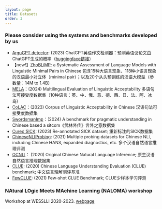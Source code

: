 ```yaml
---
layout: page
title: Datasets 
order: 3
---
```


### Please consider using the systems and benchmarks developed by us 


<ul>
	<li><a href="https://hf-mirror.com/spaces/SJTU-CL/argugpt-detector">ArguGPT detector</a>: (2023) ChatGPT英语作文检测器：预测英语议论文由ChatGPT生成的概率（<a href="https://huggingface.co/spaces/SJTU-CL/argugpt-detector">huggingface链接</a>）</li>
	<li>【new!】<a href="https://arxiv.org/abs/2411.06096">ZhoBLiMP</a>: a Systematic Assessment of Language Models with Linguistic Minimal Pairs in Chinese 包含15种大语言现象、118种小语言现象的汉语最小对立体（minimal pair）；以及20个从头预训练的汉语大模型（参数量：14M to 1.4B）</li>
	<li><a href="https://github.com/sjtu-compling/MELA">MELA</a>：(2024) Multilingual Evaluation of Linguistic Acceptability 多语句法可接受度数据集（10种语言：英、中、俄、意、德、西、日、法、阿、冰岛）</li>
	<li><a href="https://github.com/huhailinguist/CoLAC/">CoLAC</a>：(2023) Corpus of Linguistic Acceptability in Chinese 汉语句法可接受度数据集</li>
	<li><a href="https://github.com/sjtu-compling/llm-pragmatics" target="_blank">SwordsmanImp</a>：(2024) A benchmark for pragmatic understanding in Chinese based a sitcom《武林外传》言外之意数据集</li>
	<li><a href="http://github.com/huhailinguist/curing-SICK">Cured SICK</a>: (2023) Re-annotated SICK dataset; 重新标注的SICK数据集</li>
	<li><a href="https://github.com/huhailinguist/ChineseNLIProbing">ChineseNLIProbing</a>: (2021) Multiple probing datasets for Chinese NLI, including Chinese HANS, expanded diagnostics, etc.&nbsp;多个汉语自然语言推理评测</li>
	<li><a href="https://github.com/CLUEbenchmark/OCNLI">OCNLI</a>： (2020) Original Chinese Natural Language Inference; 原生汉语自然语言推理数据集</li>
	<li><a href="https://www.cluebenchmarks.com/">CLUE</a>: (2020) Chinese Language Understanding Evaluation (CLUE) benchmark; 中文语言理解测评基准</li>
	<li><a href="https://github.com/CLUEbenchmark/FewCLUE">FewCLUE</a>: (2021) Few-shot CLUE Benchmark; CLUE少样本学习评测</li>
</ul>

### NAtural LOgic Meets MAchine Learning (NALOMA) workshop

Workshop at WESSLLI 2020-2023. [webpage](https://typo.uni-konstanz.de/naloma20/)




